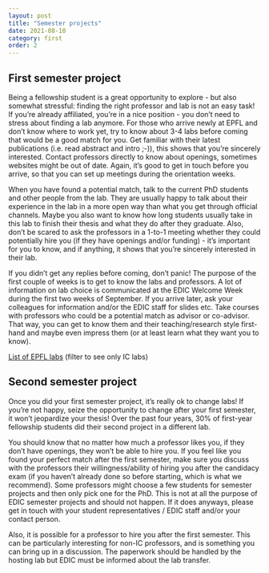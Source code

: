 ```yaml
---
layout: post
title: "Semester projects"
date: 2021-08-10
category: first
order: 2
---
```


## First semester project
Being a fellowship student is a great opportunity to explore - but also somewhat stressful: finding the right professor and lab is not an easy task! If you’re already affiliated, you’re in a nice position - you don’t need to stress about finding a lab anymore.
For those who arrive newly at EPFL and don’t know where to work yet, try to know about 3-4 labs before coming that would be a good match for you. Get familiar with their latest publications (i.e. read abstract and intro ;-)), this shows that you’re sincerely interested. Contact professors directly to know about openings, sometimes websites might be out of date. Again, it’s good to get in touch before you arrive, so that you can set up meetings during the orientation weeks.

When you have found a potential match, talk to the current PhD students and other people from the lab. They are usually happy to talk about their experience in the lab in a more open way than what you get through official channels. Maybe you also want to know how long students usually take in this lab to finish their thesis and what they do after they graduate. Also, don’t be scared to ask the professors in a 1-to-1 meeting whether they could potentially hire you (if they have openings and/or funding) - it’s important for you to know, and if anything, it shows that you’re sincerely interested in their lab.

If you didn’t get any replies before coming, don’t panic! The purpose of the first couple of weeks is to get to know the labs and professors. A lot of information on lab choice is communicated at the EDIC Welcome Week during the first two weeks of September. If you arrive later, ask your colleagues for information and/or the EDIC staff for slides etc.
Take courses with professors who could be a potential match as advisor or co-advisor. That way, you can get to know them and their teaching/research style first-hand and maybe even impress them (or at least learn what they want you to know).

[List of EPFL labs](https://www.epfl.ch/labs/) (filter to see only IC labs)

## Second semester project
Once you did your first semester project, it’s really ok to change labs! If you’re not happy, seize the opportunity to change after your first semester, it won’t jeopardize your thesis! Over the past four years, 30% of first-year fellowship students did their second project in a different lab.

You should know that no matter how much a professor likes you, if they don’t have openings, they won’t be able to hire you. If you feel like you found your perfect match after the first semester, make sure you discuss with the professors their willingness/ability of hiring you after the candidacy exam (if you haven’t already done so before starting, which is what we recommend). Some professors might choose a few students for semester projects and then only pick one for the PhD. This is not at all the purpose of EDIC semester projects and should not happen. If it does anyways, please get in touch with your student representatives / EDIC staff and/or your contact person.

Also, it is possible for a professor to hire you after the first semester. This can be particularly interesting for non-IC professors, and is something you can bring up in a discussion. The paperwork should be handled by the hosting lab but EDIC must be informed about the lab transfer.

